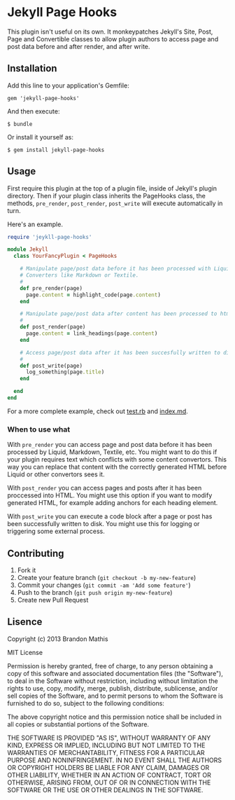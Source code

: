 # Jekyll Page Hooks

This plugin isn't useful on its own. It monkeypatches Jekyll's Site, Post, Page and Convertible classes to allow plugin authors to access page and post data before and after render, and after write. 

## Installation

Add this line to your application's Gemfile:

    gem 'jekyll-page-hooks'

And then execute:

    $ bundle

Or install it yourself as:

    $ gem install jekyll-page-hooks

## Usage

First require this plugin at the top of a plugin file, inside of Jekyll's plugin directory. Then if your plugin class inherits the PageHooks class, the methods, `pre_render`, `post_render`, `post_write` will execute automatically in turn.

Here's an example.

```ruby
require 'jeykll-page-hooks'

module Jekyll
  class YourFancyPlugin < PageHooks

    # Manipulate page/post data before it has been processed with Liquid or
    # Converters like Markdown or Textile.
    #
    def pre_render(page)
      page.content = highlight_code(page.content)
    end

    # Manipulate page/post data after content has been processed to html.
    #
    def post_render(page)
      page.content = link_headings(page.content)
    end

    # Access page/post data after it has been succesfully written to disk.
    #
    def post_write(page)
      log_something(page.title)
    end

  end
end
```

For a more complete example, check out [test.rb](test/_plugins/test.rb) and [index.md](test/index.md).

### When to use what

With `pre_render` you can access page and post data before it has been
processed by Liquid, Markdown, Textile, etc. You might want to do this if your
plugin requires text which conflicts with some content convertors. This way
you can replace that content with the correctly generated HTML before Liquid
or other convertors sees it.

With `post_render` you can access pages and posts after it has been proccessed into HTML. You might use this option if you want to modify generated HTML, for example adding anchors for each heading element.

With `post_write` you can execute a code block after a page or post has been
successfully written to disk. You might use this for logging or triggering
some external process.

## Contributing

1. Fork it
2. Create your feature branch (`git checkout -b my-new-feature`)
3. Commit your changes (`git commit -am 'Add some feature'`)
4. Push to the branch (`git push origin my-new-feature`)
5. Create new Pull Request

## Lisence

Copyright (c) 2013 Brandon Mathis

MIT License

Permission is hereby granted, free of charge, to any person obtaining
a copy of this software and associated documentation files (the
"Software"), to deal in the Software without restriction, including
without limitation the rights to use, copy, modify, merge, publish,
distribute, sublicense, and/or sell copies of the Software, and to
permit persons to whom the Software is furnished to do so, subject to
the following conditions:

The above copyright notice and this permission notice shall be
included in all copies or substantial portions of the Software.

THE SOFTWARE IS PROVIDED "AS IS", WITHOUT WARRANTY OF ANY KIND,
EXPRESS OR IMPLIED, INCLUDING BUT NOT LIMITED TO THE WARRANTIES OF
MERCHANTABILITY, FITNESS FOR A PARTICULAR PURPOSE AND
NONINFRINGEMENT. IN NO EVENT SHALL THE AUTHORS OR COPYRIGHT HOLDERS BE
LIABLE FOR ANY CLAIM, DAMAGES OR OTHER LIABILITY, WHETHER IN AN ACTION
OF CONTRACT, TORT OR OTHERWISE, ARISING FROM, OUT OF OR IN CONNECTION
WITH THE SOFTWARE OR THE USE OR OTHER DEALINGS IN THE SOFTWARE.

